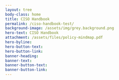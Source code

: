 ```yaml
---
layout: tree
body-class: home
title: CISO Handbook
permalink: /ciso-handbook-test/
background-image: /assets/img/grey.background.png
hero-text: CISO Handbook
attachment: /assets/files/policy-mindmap.pdf
hero-byline:
hero-button-text:
hero-button-link:
banner-heading:
banner-text:
banner-button-text:
banner-button-link:
---
```

